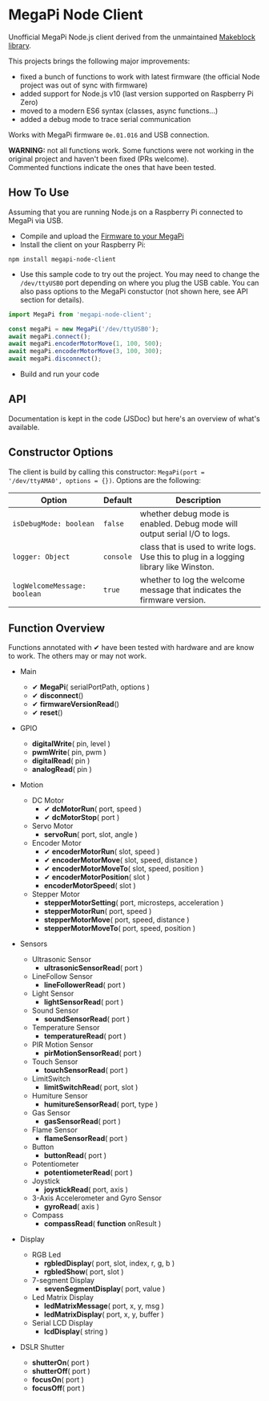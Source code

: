 # MegaPi Node Client

Unofficial MegaPi Node.js client derived from the unmaintained [Makeblock library](https://github.com/Makeblock-Official/NodeForMegaPi).

This projects brings the following major improvements:

-   fixed a bunch of functions to work with latest firmware (the official Node project was out of sync with firmware)
-   added support for Node.js v10 (last version supported on Raspberry Pi Zero)
-   moved to a modern ES6 syntax (classes, async functions...)
-   added a debug mode to trace serial communication

Works with MegaPi firmware `0e.01.016` and USB connection.

**WARNING:** not all functions work. Some functions were not working in the original project and haven't been fixed (PRs welcome).<br/>
Commented functions indicate the ones that have been tested.

## How To Use

Assuming that you are running Node.js on a Raspberry Pi connected to MegaPi via USB.

-   Compile and upload the [Firmware to your MegaPi](https://github.com/Makeblock-Official/FirmwareForMegaPi)
-   Install the client on your Raspberry Pi:

```
npm install megapi-node-client
```

-   Use this sample code to try out the project. You may need to change the `/dev/ttyUSB0` port depending on where you plug the USB cable. You can also pass options to the MegaPi constuctor (not shown here, see API section for details).

```js
import MegaPi from 'megapi-node-client';

const megaPi = new MegaPi('/dev/ttyUSB0');
await megaPi.connect();
await megaPi.encoderMotorMove(1, 100, 500);
await megaPi.encoderMotorMove(3, 100, 300);
await megaPi.disconnect();
```

-   Build and run your code

## API

Documentation is kept in the code (JSDoc) but here's an overview of what's available.

## Constructor Options
The client is build by calling this constructor: `MegaPi(port = '/dev/ttyAMA0', options = {})`.
Options are the following:

Option | Default | Description
--- | --- | ---
`isDebugMode: boolean` | `false`   | whether debug mode is enabled. Debug mode will output serial I/O to logs.
`logger: Object`       | `console` | class that is used to write logs. Use this to plug in a logging library like Winston.
`logWelcomeMessage: boolean` | `true` | whether to log the welcome message that indicates the firmware version.


## Function Overview
Functions annotated with ✔ have been tested with hardware and are know to work. The others may or may not work.

-   Main

    -   ✔ **MegaPi**( serialPortPath, options )
    -   ✔ **disconnect**()
    -   ✔ **firmwareVersionRead**()
    -   ✔ **reset**()

-   GPIO

    -   **digitalWrite**( pin, level )
    -   **pwmWrite**( pin, pwm )
    -   **digitalRead**( pin )
    -   **analogRead**( pin )

-   Motion

    -   DC Motor
        -   ✔ **dcMotorRun**( port, speed )
        -   ✔ **dcMotorStop**( port )
    -   Servo Motor
        -   **servoRun**( port, slot, angle )
    -   Encoder Motor
        -   ✔ **encoderMotorRun**( slot, speed )
        -   ✔ **encoderMotorMove**( slot, speed, distance )
        -   ✔ **encoderMotorMoveTo**( slot, speed, position )
        -   ✔ **encoderMotorPosition**( slot )
        -   **encoderMotorSpeed**( slot )
    -   Stepper Motor
        -   **stepperMotorSetting**( port, microsteps, acceleration )
        -   **stepperMotorRun**( port, speed )
        -   **stepperMotorMove**( port, speed, distance )
        -   **stepperMotorMoveTo**( port, speed, position )

-   Sensors

    -   Ultrasonic Sensor
        -   **ultrasonicSensorRead**( port )
    -   LineFollow Sensor
        -   **lineFollowerRead**( port )
    -   Light Sensor
        -   **lightSensorRead**( port )
    -   Sound Sensor
        -   **soundSensorRead**( port )
    -   Temperature Sensor
        -   **temperatureRead**( port )
    -   PIR Motion Sensor
        -   **pirMotionSensorRead**( port )
    -   Touch Sensor
        -   **touchSensorRead**( port )
    -   LimitSwitch
        -   **limitSwitchRead**( port, slot )
    -   Humiture Sensor
        -   **humitureSensorRead**( port, type )
    -   Gas Sensor
        -   **gasSensorRead**( port )
    -   Flame Sensor
        -   **flameSensorRead**( port )
    -   Button
        -   **buttonRead**( port )
    -   Potentiometer
        -   **potentiometerRead**( port )
    -   Joystick
        -   **joystickRead**( port, axis )
    -   3-Axis Accelerometer and Gyro Sensor
        -   **gyroRead**( axis )
    -   Compass
        -   **compassRead**( **function** onResult )

-   Display

    -   RGB Led
        -   **rgbledDisplay**( port, slot, index, r, g, b )
        -   **rgbledShow**( port, slot )
    -   7-segment Display
        -   **sevenSegmentDisplay**( port, value )
    -   Led Matrix Display
        -   **ledMatrixMessage**( port, x, y, msg )
        -   **ledMatrixDisplay**( port, x, y, buffer )
    -   Serial LCD Display
        -   **lcdDisplay**( string )

-   DSLR Shutter
    -   **shutterOn**( port )
    -   **shutterOff**( port )
    -   **focusOn**( port )
    -   **focusOff**( port )
